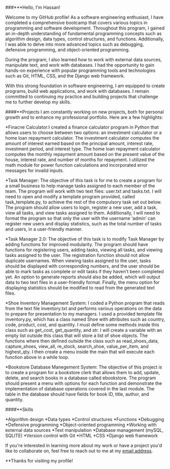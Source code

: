 ###***Hello, I'm Hassan!

Welcome to my GitHub profile! As a software engineering enthusiast, I have completed a comprehensive bootcamp that covers various topics in programming and software development. Throughout this program, I gained an in-depth understanding of fundamental programming concepts such as algorithm design, data types, control structures, and functions. Additionally, I was able to delve into more advanced topics such as debugging, defensive programming, and object-oriented programming.

During the program, I also learned how to work with external data sources, manipulate text, and work with databases. I had the opportunity to gain hands-on experience with popular programming tools and technologies such as Git, HTML, CSS, and the Django web framework.

With this strong foundation in software engineering, I am equipped to create programs, build web applications, and work with databases. I remain committed to continuing my practice and building projects that challenge me to further develop my skills.

####**Projects
I am constantly working on new projects, both for personal growth and to enhance my professional portfolio. Here are a few highlights:

*Finacne Calculator:I created a finance calculator program in Python that allows users to choose between two options: an investment calculator or a home loan repayment calculator. The investment calculator computes the amount of interest earned based on the principal amount, interest rate, investment period, and interest type. The home loan repayment calculator computes the monthly repayment amount based on the present value of the house, interest rate, and number of months for repayment. I utilized the math module for power function calculations and incorporated error messages for invalid inputs.

*Task Manager: The objective of this task is for me to create a program for a small business to help manage tasks assigned to each member of the team. The program will work with two text files: user.txt and tasks.txt. I will need to open and modify a template program provided, called task_template.py, to achieve the rest of the compulsory task set out below. The program should allow users to login, register a new user, add a task, view all tasks, and view tasks assigned to them. Additionally, I will need to format the program so that only the user with the username ‘admin’ can register new users and display statistics, such as the total number of tasks and users, in a user-friendly manner.

*Task Manager 2.0: The objective of this task is to modify Task Manager by adding functions for improved modularity. The program should have functions for registering users, adding tasks, viewing all tasks, and viewing tasks assigned to the user. The registration function should not allow duplicate usernames. When viewing tasks assigned to the user, tasks should be displayed with corresponding numbers, and the user should be able to mark tasks as complete or edit tasks if they haven't been completed yet. An option to generate reports should also be added, which will output data to two text files in a user-friendly format. Finally, the menu option for displaying statistics should be modified to read from the generated text files.

*Shoe Inventory Management System: I coded a Python program that reads from the text file inventory.txt and performs various operations on the data to prepare for presentation to my managers. I used a provided template file inventory.py, which has a class named Shoe with attributes such as country, code, product, cost, and quantity. I must define some methods inside this class such as get_cost, get_quantity, and str. I will create a variable with an empty list outside this class that will store a list of shoe objects. The functions where then defined outside the class such as read_shoes_data, capture_shoes, view_all, re_stock, search_shoe, value_per_item, and highest_qty. I then create a menu inside the main that will execute each function above in a while loop.

*Bookstore Database Manegement System: The objective of this project is to create a program for a bookstore clerk that allows them to add, update, delete, and search books in a database called ebookstore. The program should present a menu with options for each function and demonstrate the implementation of database operations covered in the last module. The table in the database should have fields for book ID, title, author, and quantity.

####**Skills

*Algorithm design
*Data types
*Control structures
*Functions
*Debugging
*Defensive programming
*Object-oriented programming
*Working with external data sources
*Text manipulation
*Database management (mySQL, SQLITE)
*Version control with Git
*HTML
*CSS
*Django web framework

If you're interested in learning more about my work or have a project you'd like to collaborate on, feel free to reach out to me at my [email address](halrubai@hotmail.com).

**Thanks for visiting my profile!
